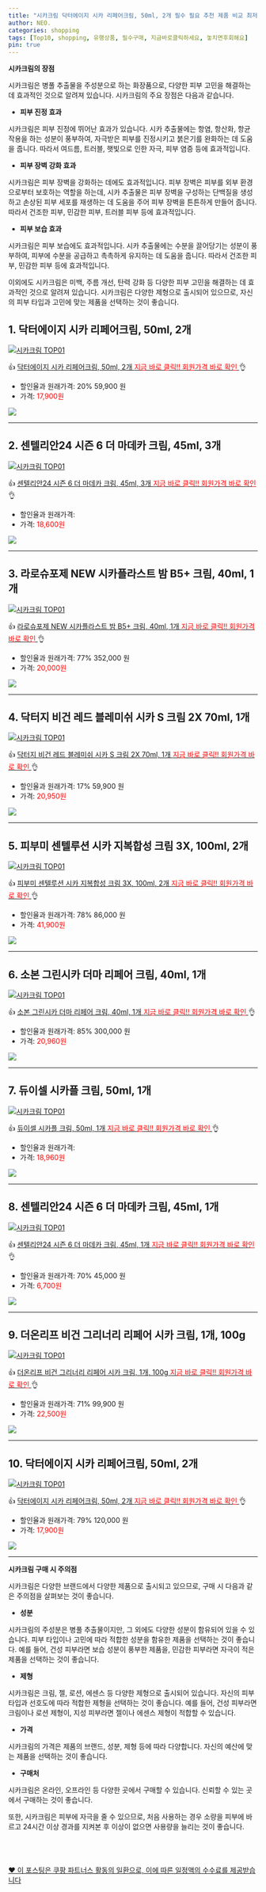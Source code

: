 ```yaml
---
title: "시카크림 닥터에이지 시카 리페어크림, 50ml, 2개 필수 필요 추천 제품 비교 최저 가격 비교 장점 구매 후기 구매평"
author: NEO.
categories: shopping
tags: [Top10, shopping, 유행상품, 필수구매, 지금바로클릭하세요, 놓치면후회해요]
pin: true
---
```

**시카크림의 장점**

시카크림은 병풀 추출물을 주성분으로 하는 화장품으로, 다양한 피부 고민을 해결하는 데 효과적인 것으로 알려져 있습니다. 시카크림의 주요 장점은 다음과 같습니다.

* **피부 진정 효과**

시카크림은 피부 진정에 뛰어난 효과가 있습니다. 시카 추출물에는 항염, 항산화, 항균 작용을 하는 성분이 풍부하여, 자극받은 피부를 진정시키고 붉은기를 완화하는 데 도움을 줍니다. 따라서 여드름, 트러블, 햇빛으로 인한 자극, 피부 염증 등에 효과적입니다.

* **피부 장벽 강화 효과**

시카크림은 피부 장벽을 강화하는 데에도 효과적입니다. 피부 장벽은 피부를 외부 환경으로부터 보호하는 역할을 하는데, 시카 추출물은 피부 장벽을 구성하는 단백질을 생성하고 손상된 피부 세포를 재생하는 데 도움을 주어 피부 장벽을 튼튼하게 만들어 줍니다. 따라서 건조한 피부, 민감한 피부, 트러블 피부 등에 효과적입니다.

* **피부 보습 효과**

시카크림은 피부 보습에도 효과적입니다. 시카 추출물에는 수분을 끌어당기는 성분이 풍부하여, 피부에 수분을 공급하고 촉촉하게 유지하는 데 도움을 줍니다. 따라서 건조한 피부, 민감한 피부 등에 효과적입니다.

이외에도 시카크림은 미백, 주름 개선, 탄력 강화 등 다양한 피부 고민을 해결하는 데 효과적인 것으로 알려져 있습니다. 시카크림은 다양한 제형으로 출시되어 있으므로, 자신의 피부 타입과 고민에 맞는 제품을 선택하는 것이 좋습니다.

   

## 1. 닥터에이지 시카 리페어크림, 50ml, 2개

[![시카크림 TOP01](https://thumbnail9.coupangcdn.com/thumbnails/remote/490x490ex/image/retail/images/4364813542549906-5350c7a7-9279-4c44-9c77-bd016f22f702.jpg)](https://link.coupang.com/re/AFFSDP?lptag=AF3617701&subid=GithubCoopas&pageKey=6174360973&traceid=V0-153&itemId=2647629542&vendorItemId=70638435618)


👍 [닥터에이지 시카 리페어크림, 50ml, 2개 <font color=red> 지금 바로 클릭!! 회원가격 바로 확인 </font> ](https://link.coupang.com/re/AFFSDP?lptag=AF3617701&subid=GithubCoopas&pageKey=6174360973&traceid=V0-153&itemId=2647629542&vendorItemId=70638435618) 👌 


- 할인율과 원래가격: 20%  59,900   원
- 가격: <span style='color:red'>17,900원</span>

[![](/discount_price.png)](https://link.coupang.com/re/AFFSDP?lptag=AF3617701&subid=GithubCoopas&pageKey=6174360973&traceid=V0-153&itemId=2647629542&vendorItemId=70638435618)

---


   

## 2. 센텔리안24 시즌 6 더 마데카 크림, 45ml, 3개

[![시카크림 TOP01](https://thumbnail6.coupangcdn.com/thumbnails/remote/490x490ex/image/retail/images/ec05bd9f-382a-49fb-b2fa-ae680c43b4ce8460061122864433038.png)](https://link.coupang.com/re/AFFSDP?lptag=AF3617701&subid=GithubCoopas&pageKey=6268053607&traceid=V0-153&itemId=19295678867&vendorItemId=86287275220)


👍 [센텔리안24 시즌 6 더 마데카 크림, 45ml, 3개 <font color=red> 지금 바로 클릭!! 회원가격 바로 확인 </font> ](https://link.coupang.com/re/AFFSDP?lptag=AF3617701&subid=GithubCoopas&pageKey=6268053607&traceid=V0-153&itemId=19295678867&vendorItemId=86287275220) 👌 


- 할인율과 원래가격: 
- 가격: <span style='color:red'>18,600원</span>

[![](/discount_price.png)](https://link.coupang.com/re/AFFSDP?lptag=AF3617701&subid=GithubCoopas&pageKey=6268053607&traceid=V0-153&itemId=19295678867&vendorItemId=86287275220)

---


   

## 3. 라로슈포제 NEW 시카플라스트 밤 B5+ 크림, 40ml, 1개

[![시카크림 TOP01](https://thumbnail6.coupangcdn.com/thumbnails/remote/490x490ex/image/retail/images/7029698806332344-ec39724e-6947-4811-a5d6-e994e4508dec.jpg)](https://link.coupang.com/re/AFFSDP?lptag=AF3617701&subid=GithubCoopas&pageKey=6820232311&traceid=V0-153&itemId=16162759817&vendorItemId=83358381384)


👍 [라로슈포제 NEW 시카플라스트 밤 B5+ 크림, 40ml, 1개 <font color=red> 지금 바로 클릭!! 회원가격 바로 확인 </font> ](https://link.coupang.com/re/AFFSDP?lptag=AF3617701&subid=GithubCoopas&pageKey=6820232311&traceid=V0-153&itemId=16162759817&vendorItemId=83358381384) 👌 


- 할인율과 원래가격: 77%  352,000   원
- 가격: <span style='color:red'>20,000원</span>

[![](/discount_price.png)](https://link.coupang.com/re/AFFSDP?lptag=AF3617701&subid=GithubCoopas&pageKey=6820232311&traceid=V0-153&itemId=16162759817&vendorItemId=83358381384)

---


   

## 4. 닥터지 비건 레드 블레미쉬 시카 S 크림 2X 70ml, 1개

[![시카크림 TOP01](https://thumbnail8.coupangcdn.com/thumbnails/remote/490x490ex/image/retail/images/1503638893015441-bda69bf4-7d7e-422f-afef-1e541af751b0.jpg)](https://link.coupang.com/re/AFFSDP?lptag=AF3617701&subid=GithubCoopas&pageKey=6398908228&traceid=V0-153&itemId=13674823001&vendorItemId=80926766582)


👍 [닥터지 비건 레드 블레미쉬 시카 S 크림 2X 70ml, 1개 <font color=red> 지금 바로 클릭!! 회원가격 바로 확인 </font> ](https://link.coupang.com/re/AFFSDP?lptag=AF3617701&subid=GithubCoopas&pageKey=6398908228&traceid=V0-153&itemId=13674823001&vendorItemId=80926766582) 👌 


- 할인율과 원래가격: 17%  59,900   원
- 가격: <span style='color:red'>20,950원</span>

[![](/discount_price.png)](https://link.coupang.com/re/AFFSDP?lptag=AF3617701&subid=GithubCoopas&pageKey=6398908228&traceid=V0-153&itemId=13674823001&vendorItemId=80926766582)

---


   

## 5. 피부미 센텔루션 시카 지복합성 크림 3X, 100ml, 2개

[![시카크림 TOP01](https://thumbnail7.coupangcdn.com/thumbnails/remote/490x490ex/image/vendor_inventory/e5d7/8a5ce588602e3663e439b238c18638dfcfea17712d4c16c8b0091cfb74a9.jpg)](https://link.coupang.com/re/AFFSDP?lptag=AF3617701&subid=GithubCoopas&pageKey=6199694386&traceid=V0-153&itemId=20346944967&vendorItemId=84305733609)


👍 [피부미 센텔루션 시카 지복합성 크림 3X, 100ml, 2개 <font color=red> 지금 바로 클릭!! 회원가격 바로 확인 </font> ](https://link.coupang.com/re/AFFSDP?lptag=AF3617701&subid=GithubCoopas&pageKey=6199694386&traceid=V0-153&itemId=20346944967&vendorItemId=84305733609) 👌 


- 할인율과 원래가격: 78%  86,000   원
- 가격: <span style='color:red'>41,900원</span>

[![](/discount_price.png)](https://link.coupang.com/re/AFFSDP?lptag=AF3617701&subid=GithubCoopas&pageKey=6199694386&traceid=V0-153&itemId=20346944967&vendorItemId=84305733609)

---


   

## 6. 소본 그린시카 더마 리페어 크림, 40ml, 1개

[![시카크림 TOP01](https://thumbnail8.coupangcdn.com/thumbnails/remote/490x490ex/image/retail/images/378048635882111-a1acbf4d-a665-426d-8e24-5578e6fd558f.jpg)](https://link.coupang.com/re/AFFSDP?lptag=AF3617701&subid=GithubCoopas&pageKey=6608244226&traceid=V0-153&itemId=13081285942&vendorItemId=70180839370)


👍 [소본 그린시카 더마 리페어 크림, 40ml, 1개 <font color=red> 지금 바로 클릭!! 회원가격 바로 확인 </font> ](https://link.coupang.com/re/AFFSDP?lptag=AF3617701&subid=GithubCoopas&pageKey=6608244226&traceid=V0-153&itemId=13081285942&vendorItemId=70180839370) 👌 


- 할인율과 원래가격: 85%  300,000   원
- 가격: <span style='color:red'>20,960원</span>

[![](/discount_price.png)](https://link.coupang.com/re/AFFSDP?lptag=AF3617701&subid=GithubCoopas&pageKey=6608244226&traceid=V0-153&itemId=13081285942&vendorItemId=70180839370)

---


   

## 7. 듀이셀 시카플 크림, 50ml, 1개

[![시카크림 TOP01](https://thumbnail8.coupangcdn.com/thumbnails/remote/490x490ex/image/retail/images/8646188703493987-9577136a-cdd9-4d18-8269-027fa0fed187.jpg)](https://link.coupang.com/re/AFFSDP?lptag=AF3617701&subid=GithubCoopas&pageKey=7201135091&traceid=V0-153&itemId=5195178140&vendorItemId=72504374451)


👍 [듀이셀 시카플 크림, 50ml, 1개 <font color=red> 지금 바로 클릭!! 회원가격 바로 확인 </font> ](https://link.coupang.com/re/AFFSDP?lptag=AF3617701&subid=GithubCoopas&pageKey=7201135091&traceid=V0-153&itemId=5195178140&vendorItemId=72504374451) 👌 


- 할인율과 원래가격: 
- 가격: <span style='color:red'>18,960원</span>

[![](/discount_price.png)](https://link.coupang.com/re/AFFSDP?lptag=AF3617701&subid=GithubCoopas&pageKey=7201135091&traceid=V0-153&itemId=5195178140&vendorItemId=72504374451)

---


   

## 8. 센텔리안24 시즌 6 더 마데카 크림, 45ml, 1개

[![시카크림 TOP01](https://thumbnail6.coupangcdn.com/thumbnails/remote/490x490ex/image/retail/images/5886821449582815-763ade46-e996-40c0-918f-404f345545df.jpg)](https://link.coupang.com/re/AFFSDP?lptag=AF3617701&subid=GithubCoopas&pageKey=6268053607&traceid=V0-153&itemId=12802174856&vendorItemId=80068179023)


👍 [센텔리안24 시즌 6 더 마데카 크림, 45ml, 1개 <font color=red> 지금 바로 클릭!! 회원가격 바로 확인 </font> ](https://link.coupang.com/re/AFFSDP?lptag=AF3617701&subid=GithubCoopas&pageKey=6268053607&traceid=V0-153&itemId=12802174856&vendorItemId=80068179023) 👌 


- 할인율과 원래가격: 70%  45,000   원
- 가격: <span style='color:red'>6,700원</span>

[![](/discount_price.png)](https://link.coupang.com/re/AFFSDP?lptag=AF3617701&subid=GithubCoopas&pageKey=6268053607&traceid=V0-153&itemId=12802174856&vendorItemId=80068179023)

---


   

## 9. 더온리프 비건 그리너리 리페어 시카 크림, 1개, 100g

[![시카크림 TOP01](https://thumbnail8.coupangcdn.com/thumbnails/remote/490x490ex/image/vendor_inventory/c031/150520a270ec56f3a6f5aa7f5f829e2d9b571e630977c0b1aa01667789e8.jpg)](https://link.coupang.com/re/AFFSDP?lptag=AF3617701&subid=GithubCoopas&pageKey=6365972727&traceid=V0-153&itemId=11534425490&vendorItemId=74760189987)


👍 [더온리프 비건 그리너리 리페어 시카 크림, 1개, 100g <font color=red> 지금 바로 클릭!! 회원가격 바로 확인 </font> ](https://link.coupang.com/re/AFFSDP?lptag=AF3617701&subid=GithubCoopas&pageKey=6365972727&traceid=V0-153&itemId=11534425490&vendorItemId=74760189987) 👌 


- 할인율과 원래가격: 71%  99,900   원
- 가격: <span style='color:red'>22,500원</span>

[![](/discount_price.png)](https://link.coupang.com/re/AFFSDP?lptag=AF3617701&subid=GithubCoopas&pageKey=6365972727&traceid=V0-153&itemId=11534425490&vendorItemId=74760189987)

---


   

## 10. 닥터에이지 시카 리페어크림, 50ml, 2개

[![시카크림 TOP01](https://thumbnail9.coupangcdn.com/thumbnails/remote/490x490ex/image/retail/images/4364813542549906-5350c7a7-9279-4c44-9c77-bd016f22f702.jpg)](https://link.coupang.com/re/AFFSDP?lptag=AF3617701&subid=GithubCoopas&pageKey=6174360973&traceid=V0-153&itemId=2647629542&vendorItemId=70638435618)


👍 [닥터에이지 시카 리페어크림, 50ml, 2개 <font color=red> 지금 바로 클릭!! 회원가격 바로 확인 </font> ](https://link.coupang.com/re/AFFSDP?lptag=AF3617701&subid=GithubCoopas&pageKey=6174360973&traceid=V0-153&itemId=2647629542&vendorItemId=70638435618) 👌 


- 할인율과 원래가격: 79%  120,000   원
- 가격: <span style='color:red'>17,900원</span>

[![](/discount_price.png)](https://link.coupang.com/re/AFFSDP?lptag=AF3617701&subid=GithubCoopas&pageKey=6174360973&traceid=V0-153&itemId=2647629542&vendorItemId=70638435618)

---
**시카크림 구매 시 주의점**

시카크림은 다양한 브랜드에서 다양한 제품으로 출시되고 있으므로, 구매 시 다음과 같은 주의점을 살펴보는 것이 좋습니다.

* **성분**

시카크림의 주성분은 병풀 추출물이지만, 그 외에도 다양한 성분이 함유되어 있을 수 있습니다. 피부 타입이나 고민에 따라 적합한 성분을 함유한 제품을 선택하는 것이 좋습니다. 예를 들어, 건성 피부라면 보습 성분이 풍부한 제품을, 민감한 피부라면 자극이 적은 제품을 선택하는 것이 좋습니다.

* **제형**

시카크림은 크림, 젤, 로션, 에센스 등 다양한 제형으로 출시되어 있습니다. 자신의 피부 타입과 선호도에 따라 적합한 제형을 선택하는 것이 좋습니다. 예를 들어, 건성 피부라면 크림이나 로션 제형이, 지성 피부라면 젤이나 에센스 제형이 적합할 수 있습니다.

* **가격**

시카크림의 가격은 제품의 브랜드, 성분, 제형 등에 따라 다양합니다. 자신의 예산에 맞는 제품을 선택하는 것이 좋습니다.

* **구매처**

시카크림은 온라인, 오프라인 등 다양한 곳에서 구매할 수 있습니다. 신뢰할 수 있는 곳에서 구매하는 것이 좋습니다.

또한, 시카크림은 피부에 자극을 줄 수 있으므로, 처음 사용하는 경우 소량을 피부에 바르고 24시간 이상 경과를 지켜본 후 이상이 없으면 사용량을 늘리는 것이 좋습니다.<br><br><br><br><br> [ ❤  이 포스팅은 쿠팡 파트너스 활동의 일환으로, 이에 따른 일정액의 수수료를 제공받습니다](https://link.coupang.com/a/bcEFyh)